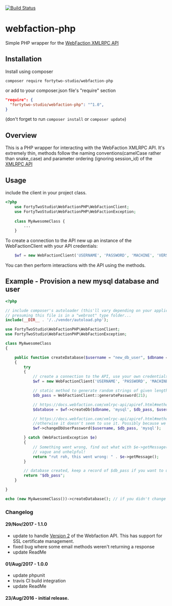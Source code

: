 [![Build Status](https://travis-ci.org/fortytwostudio/webfaction-php.svg?branch=master)](https://travis-ci.org/fortytwostudio/webfaction-php)
# webfaction-php
Simple PHP wrapper for the [WebFaction XMLRPC API](https://docs.webfaction.com/xmlrpc-api/apiref.html)


## Installation

Install using composer

`composer require fortytwo-studio/webfaction-php`

or add to your composer.json file's "require" section

```json
"require": {
  "fortytwo-studio/webfaction-php": "^1.0",
}
```
(don't forget to run `composer install` or `composer update`)

## Overview

This is a PHP wrapper for interacting with the WebFaction XMLRPC API. It's extremely thin, methods follow the naming conventions(camelCase rather than snake_case) and parameter ordering (ignoring session_id) of the [XMLRPC API](https://docs.webfaction.com/xmlrpc-api/apiref.html)

## Usage

include the client in your project class.

```php
<?php
    use FortyTwoStudio\WebFactionPHP\WebFactionClient;
    use FortyTwoStudio\WebFactionPHP\WebFactionException;
    
    class MyAwesomeClass {
        ...
    }
```

To create a connection to the API new up an instance of the WebFactionClient with your API credentials:
```php
    $wf = new WebFactionClient('USERNAME', 'PASSWORD', 'MACHINE', 'VERSION');
```

You can then perform interactions with the API using the methods.

## Example - Provision a new mysql database and user
```php
<?php

// include composer's autoloader (this'll vary depending on your application)
// presuming this file is in a "webroot" type folder...
include(__DIR__ . '/../vendor/autoload.php');

use FortyTwoStudio\WebFactionPHP\WebFactionClient;
use FortyTwoStudio\WebFactionPHP\WebFactionException;

class MyAwesomeClass
{

    public function createDatabase($username = "new_db_user", $dbname = "my_new_db")
    {
        try
        {
            // create a connection to the API, use your own credentials here, obvs
            $wf = new WebFactionClient('USERNAME', 'PASSWORD', 'MACHINE', 'VERSION');

            // static method to generate random strings of given length
            $db_pass = WebFactionClient::generatePassword(21);

            // https://docs.webfaction.com/xmlrpc-api/apiref.html#method-create_db
            $database = $wf->createDb($dbname, 'mysql', $db_pass, $username);

            // https://docs.webfaction.com/xmlrpc-api/apiref.html#method-change_db_user_password
            //otherwise it doesn't seem to use it. Possibly because we're creating the user at the same time as the DB above
            $wf->changeDbUserPassword($username, $db_pass, 'mysql');

        } catch (WebFactionException $e)
        {
            // Something went wrong, find out what with $e->getMessage() but be warned, WebFaction exception messages are often
            // vague and unhelpful!
            return "rut roh, this went wrong: " . $e->getMessage();
        }

        // database created, keep a record of $db_pass if you want to use it somewhere!
        return "$db_pass";
    }

}

echo (new MyAwesomeClass())->createDatabase(); // if you didn't change the credentials in this example => rut roh, this went wrong: LoginError
```
### Changelog
#### 29/Nov/2017 - 1.1.0
* update to handle [Version 2](https://docs.webfaction.com/xmlrpc-api/apiref.html#api-versions) of the Webfaction API. This has support for SSL certificate management.
* fixed bug where some email methods weren't returning a response 
* update ReadMe

#### 01/Aug/2017 - 1.0.0
* update phpunit 
* travis CI build integration
* update ReadMe

#### 23/Aug/2016 - initial release.
